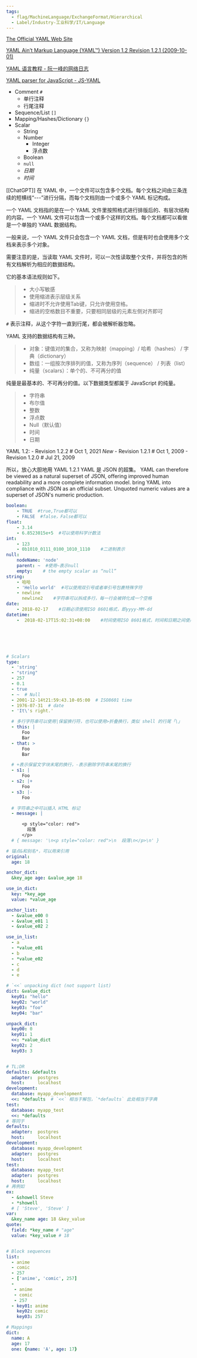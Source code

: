 ```yaml
---
tags:
  - flag/MachineLanguage/ExchangeFormat/Hierarchical
  - Label/Industry-工业科学/IT/Language
---
```


[The Official YAML Web Site](https://yaml.org/)

[YAML Ain’t Markup Language (YAML™) Version 1.2 Revision 1.2.1 (2009-10-01)](https://yaml.org/spec/1.2.1/)

[YAML 语言教程 - 阮一峰的网络日志](https://www.ruanyifeng.com/blog/2016/07/yaml.html)

[YAML parser for JavaScript - JS-YAML](https://nodeca.github.io/js-yaml/)


- Comment `#`
    - 单行注释
    - 行尾注释
- Sequence/List `[]`
- Mapping/Hashes/Dictionary `{}`
- Scalar
    - String
    - Number
        - Integer
        - 浮点数
    - Boolean
    - `null`
    - *日期*
    - *时间*



[[ChatGPT]]
在 YAML 中，一个文件可以包含多个文档。每个文档之间由三条连续的短横线“---”进行分隔，而每个文档则由一个或多个 YAML 标记构成。

一个 YAML 文档指的是在一个 YAML 文件里按照格式进行排版后的、有层次结构的内容。一个 YAML 文件可以包含一个或多个这样的文档。每个文档都可以看做是一个单独的 YAML 数据结构。

一般来说，一个 YAML 文件只会包含一个 YAML 文档，但是有时也会使用多个文档来表示多个对象。 

需要注意的是，当读取 YAML 文件时，可以一次性读取整个文件，并将包含的所有文档解析为相应的数据结构。







它的基本语法规则如下。

> - 大小写敏感
> - 使用缩进表示层级关系
> - 缩进时不允许使用Tab键，只允许使用空格。
> - 缩进的空格数目不重要，只要相同层级的元素左侧对齐即可

`#` 表示注释，从这个字符一直到行尾，都会被解析器忽略。

YAML 支持的数据结构有三种。

> - 对象：键值对的集合，又称为映射（mapping）/ 哈希（hashes） / 字典（dictionary）
> - 数组：一组按次序排列的值，又称为序列（sequence） / 列表（list）
> - 纯量（scalars）：单个的、不可再分的值

纯量是最基本的、不可再分的值。以下数据类型都属于 JavaScript 的纯量。

> - 字符串
> - 布尔值
> - 整数
> - 浮点数
> - Null（默认值）
> - 时间
> - 日期


YAML 1.2:
    - Revision 1.2.2      # Oct 1, 2021 *New*
    - Revision 1.2.1      # Oct 1, 2009
    - Revision 1.2.0      # Jul 21, 2009

所以，放心大胆地用 YAML 1.2.1
YAML 是 JSON 的超集。
YAML can therefore be viewed as a natural superset of JSON, offering improved human readability and a more complete information model.
bring YAML into compliance with JSON as an official subset.
Unquoted numeric values are a superset of JSON's numeric production.


```yaml
boolean:
    - TRUE  #true,True都可以
    - FALSE  #false，False都可以
float:
    - 3.14
    - 6.8523015e+5  #可以使用科学计数法
int:
    - 123
    - 0b1010_0111_0100_1010_1110    #二进制表示
null:
    nodeName: 'node'
    parent: ~  #使用~表示null
    empty:    # the empty scalar as “null”
string:
    - 哈哈
    - 'Hello world'  #可以使用双引号或者单引号包裹特殊字符
    - newline
      newline2    #字符串可以拆成多行，每一行会被转化成一个空格
date:
    - 2018-02-17    #日期必须使用ISO 8601格式，即yyyy-MM-dd
datetime: 
    -  2018-02-17T15:02:31+08:00    #时间使用ISO 8601格式，时间和日期之间使用T连接，最后使用+代表时区






# Scalars
type:
  - 'string'
  - "string"
  - 257
  - 0.1
  - true
  - ~  # Null
  - 2001-12-14t21:59:43.10-05:00  # ISO8601 time
  - 1976-07-31  # date
  - 'It\'s right.'

  # 多行字符串可以使用|保留换行符，也可以使用>折叠换行，类似 shell 的行尾「\」
  - this: |
      Foo
      Bar
  - that: >
      Foo
      Bar

  # +表示保留文字块末尾的换行，-表示删除字符串末尾的换行
  - s1: |
      Foo
  - s2: |+
      Foo
  - s3: |-
      Foo

  # 字符串之中可以插入 HTML 标记
  - message: |

      <p style="color: red">
        段落
      </p>
  # { message: '\n<p style="color: red">\n  段落\n</p>\n' }

# 锚点&和别名*，可以用来引用
original:
  age: 18

anchor_dict:
  &key_age age: &value_age 18

use_in_dict:
  key: *key_age
  value: *value_age

anchor_list:
  - &value_e00 0
  - &value_e01 1
  - &value_e02 2

use_in_list:
  - a
  - *value_e01
  - b
  - *value_e02
  - c
  - d
  - e

# `<<` unpacking dict (not support list)
dict: &value_dict
  key01: "hello"
  key02: "world"
  key03: "foo"
  key04: "bar"

unpack_dict:
  key00: 0
  key01: 1
  <<: *value_dict
  key02: 2
  key03: 3


# TL;DR
defaults: &defaults
  adapter:  postgres
  host:     localhost
development:
  database: myapp_development
  <<: *defaults  # `<<` 相当于解包，`*defaults` 此处相当于字典
test:
  database: myapp_test
  <<: *defaults
# 等同于
defaults:
  adapter:  postgres
  host:     localhost
development:
  database: myapp_development
  adapter:  postgres
  host:     localhost
test:
  database: myapp_test
  adapter:  postgres
  host:     localhost
# 再例如
ex:
  - &showell Steve
  - *showell
  # [ 'Steve', 'Steve' ]
var:
  &key_name age: 18 &key_value
quote:
  field: *key_name # "age"
  value: *key_value # 18


# Block sequences
list:
  - anime
  - comic
  - 257
  - ['anime', 'comic', 257]
  -
   - anime
   - comic
   - 257
  - key01: anime
    key02: comic
    key03: 257

# Mappings
dict:
  name: A
  age: 17
  one: {name: 'A', age: 17}

```
